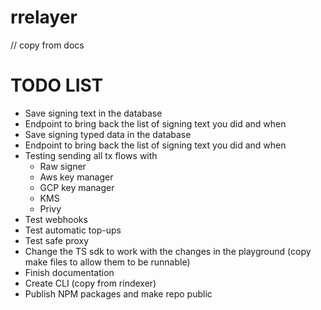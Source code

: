 # rrelayer

// copy from docs

# TODO LIST

- Save signing text in the database
- Endpoint to bring back the list of signing text you did and when
- Save signing typed data in the database
- Endpoint to bring back the list of signing text you did and when
- Testing sending all tx flows with
  - Raw signer
  - Aws key manager
  - GCP key manager
  - KMS
  - Privy
- Test webhooks
- Test automatic top-ups
- Test safe proxy
- Change the TS sdk to work with the changes in the playground (copy make files to allow them to be runnable)
- Finish documentation
- Create CLI (copy from rindexer)
- Publish NPM packages and make repo public